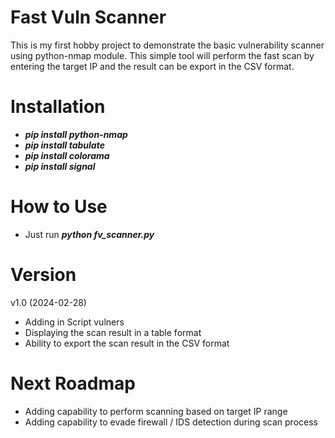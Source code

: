 # Fast Vuln Scanner

This is my first hobby project to demonstrate the basic vulnerability scanner using python-nmap module. This simple tool will perform the fast scan by entering the target IP and the result can be export in the CSV format.


# Installation

- ***pip install python-nmap***
- ***pip install tabulate***
- ***pip install colorama***
- ***pip install signal***

# How to Use

- Just run ***python fv_scanner.py***

# Version

v1.0 (2024-02-28)
- Adding in Script vulners
- Displaying the scan result in a table format
- Ability to export the scan result in the CSV format

# Next Roadmap

- Adding capability to perform scanning based on target IP range
- Adding capability to evade firewall / IDS detection during scan process


